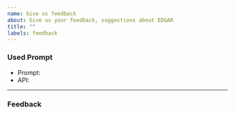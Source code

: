 ```yaml
---
name: Give us feedback
about: Give us your feedback, suggestions about EDGAR
title: ""
labels: feedback
---
```


<!--- Tip: You don't have to remove these comments -->

### Used Prompt
<!--- If you're giving a feedback about the specific attempt you had, please provide us with some details about your inputs -->
- Prompt: 
- API: 

---

### Feedback

